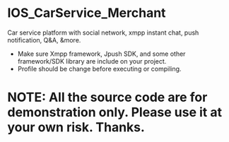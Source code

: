 # IOS_CarService_Merchant
Car service platform with social network, xmpp instant chat, push notification, Q&amp;A, &amp;more. 
<br/>
- Make sure Xmpp framework, Jpush SDK, and some other framework/SDK library are include on your project.  
- Profile should be change before executing or compiling.

# NOTE: All the source code are for demonstration only. Please use it at your own risk. Thanks.

